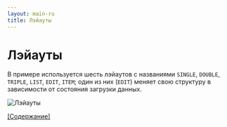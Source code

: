 ```yaml
---
layout: main-ru
title: Лэйауты
---
```


# Лэйауты

В примере используется шесть лэйаутов с названиями `SINGLE`, `DOUBLE`, `TRIPLE`, `LIST`, `EDIT`, `ITEM`; один из них (`EDIT`) меняет свою структуру в зависимости от состояния загрузки данных.

![Лэйауты](http://dl.dropbox.com/u/928694/blog/ru/img/mvp4g-layouts.png)

[[Содержание]](./index-ru.html)

